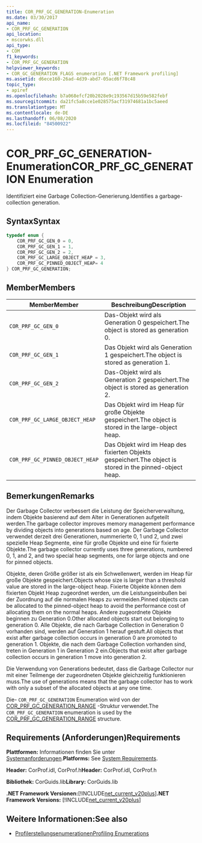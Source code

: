 ```yaml
---
title: COR_PRF_GC_GENERATION-Enumeration
ms.date: 03/30/2017
api_name:
- COR_PRF_GC_GENERATION
api_location:
- mscorwks.dll
api_type:
- COM
f1_keywords:
- COR_PRF_GC_GENERATION
helpviewer_keywords:
- COR_GC_GENERATION_FLAGS enumeration [.NET Framework profiling]
ms.assetid: d6ece160-26ad-4d39-abd7-05acd6f78c48
topic_type:
- apiref
ms.openlocfilehash: b7a068efcf20b2028e9c193567d15b59e582febf
ms.sourcegitcommit: da21fc5a8cce1e028575acf31974681a1bc5aeed
ms.translationtype: MT
ms.contentlocale: de-DE
ms.lasthandoff: 06/08/2020
ms.locfileid: "84500922"
---
```

# <a name="cor_prf_gc_generation-enumeration"></a><span data-ttu-id="9e6f6-102">COR_PRF_GC_GENERATION-Enumeration</span><span class="sxs-lookup"><span data-stu-id="9e6f6-102">COR_PRF_GC_GENERATION Enumeration</span></span>
<span data-ttu-id="9e6f6-103">Identifiziert eine Garbage Collection-Generierung.</span><span class="sxs-lookup"><span data-stu-id="9e6f6-103">Identifies a garbage-collection generation.</span></span>  
  
## <a name="syntax"></a><span data-ttu-id="9e6f6-104">Syntax</span><span class="sxs-lookup"><span data-stu-id="9e6f6-104">Syntax</span></span>  
  
```cpp  
typedef enum {  
    COR_PRF_GC_GEN_0 = 0,  
    COR_PRF_GC_GEN_1 = 1,  
    COR_PRF_GC_GEN_2 = 2,  
    COR_PRF_GC_LARGE_OBJECT_HEAP = 3,
    COR_PRF_GC_PINNED_OBJECT_HEAP= 4
} COR_PRF_GC_GENERATION;  
```  
  
## <a name="members"></a><span data-ttu-id="9e6f6-105">Member</span><span class="sxs-lookup"><span data-stu-id="9e6f6-105">Members</span></span>  
  
|<span data-ttu-id="9e6f6-106">Member</span><span class="sxs-lookup"><span data-stu-id="9e6f6-106">Member</span></span>|<span data-ttu-id="9e6f6-107">Beschreibung</span><span class="sxs-lookup"><span data-stu-id="9e6f6-107">Description</span></span>|  
|------------|-----------------|  
|`COR_PRF_GC_GEN_0`|<span data-ttu-id="9e6f6-108">Das-Objekt wird als Generation 0 gespeichert.</span><span class="sxs-lookup"><span data-stu-id="9e6f6-108">The object is stored as generation 0.</span></span>|  
|`COR_PRF_GC_GEN_1`|<span data-ttu-id="9e6f6-109">Das Objekt wird als Generation 1 gespeichert.</span><span class="sxs-lookup"><span data-stu-id="9e6f6-109">The object is stored as generation 1.</span></span>|  
|`COR_PRF_GC_GEN_2`|<span data-ttu-id="9e6f6-110">Das-Objekt wird als Generation 2 gespeichert.</span><span class="sxs-lookup"><span data-stu-id="9e6f6-110">The object is stored as generation 2.</span></span>|  
|`COR_PRF_GC_LARGE_OBJECT_HEAP`|<span data-ttu-id="9e6f6-111">Das Objekt wird im Heap für große Objekte gespeichert.</span><span class="sxs-lookup"><span data-stu-id="9e6f6-111">The object is stored in the large-object heap.</span></span>|  
|`COR_PRF_GC_PINNED_OBJECT_HEAP`|<span data-ttu-id="9e6f6-112">Das Objekt wird im Heap des fixierten Objekts gespeichert.</span><span class="sxs-lookup"><span data-stu-id="9e6f6-112">The object is stored in the pinned-object heap.</span></span>|  
  
## <a name="remarks"></a><span data-ttu-id="9e6f6-113">Bemerkungen</span><span class="sxs-lookup"><span data-stu-id="9e6f6-113">Remarks</span></span>  
 <span data-ttu-id="9e6f6-114">Der Garbage Collector verbessert die Leistung der Speicherverwaltung, indem Objekte basierend auf dem Alter in Generationen aufgeteilt werden.</span><span class="sxs-lookup"><span data-stu-id="9e6f6-114">The garbage collector improves memory management performance by dividing objects into generations based on age.</span></span> <span data-ttu-id="9e6f6-115">Der Garbage Collector verwendet derzeit drei Generationen, nummerierte 0, 1 und 2, und zwei spezielle Heap Segmente, eine für große Objekte und eine für fixierte Objekte.</span><span class="sxs-lookup"><span data-stu-id="9e6f6-115">The garbage collector currently uses three generations, numbered 0, 1, and 2, and two special heap segments, one for large objects and one for pinned objects.</span></span>
  
 <span data-ttu-id="9e6f6-116">Objekte, deren Größe größer ist als ein Schwellenwert, werden im Heap für große Objekte gespeichert.</span><span class="sxs-lookup"><span data-stu-id="9e6f6-116">Objects whose size is larger than a threshold value are stored in the large-object heap.</span></span> <span data-ttu-id="9e6f6-117">Fixierte Objekte können dem fixierten Objekt Heap zugeordnet werden, um die Leistungseinbußen bei der Zuordnung auf die normalen Heaps zu vermeiden.</span><span class="sxs-lookup"><span data-stu-id="9e6f6-117">Pinned objects can be allocated to the pinned-object heap to avoid the performance cost of allocating them on the normal heaps.</span></span> <span data-ttu-id="9e6f6-118">Andere zugeordnete Objekte beginnen zu Generation 0.</span><span class="sxs-lookup"><span data-stu-id="9e6f6-118">Other allocated objects start out belonging to generation 0.</span></span> <span data-ttu-id="9e6f6-119">Alle Objekte, die nach Garbage Collection in Generation 0 vorhanden sind, werden auf Generation 1 herauf gestuft.</span><span class="sxs-lookup"><span data-stu-id="9e6f6-119">All objects that exist after garbage collection occurs in generation 0 are promoted to generation 1.</span></span> <span data-ttu-id="9e6f6-120">Objekte, die nach dem Garbage Collection vorhanden sind, treten in Generation 1 in Generation 2 ein.</span><span class="sxs-lookup"><span data-stu-id="9e6f6-120">Objects that exist after garbage collection occurs in generation 1 move into generation 2.</span></span>  
  
 <span data-ttu-id="9e6f6-121">Die Verwendung von Generations bedeutet, dass die Garbage Collector nur mit einer Teilmenge der zugeordneten Objekte gleichzeitig funktionieren muss.</span><span class="sxs-lookup"><span data-stu-id="9e6f6-121">The use of generations means that the garbage collector has to work with only a subset of the allocated objects at any one time.</span></span>  
  
 <span data-ttu-id="9e6f6-122">Die- `COR_PRF_GC_GENERATION` Enumeration wird von der [COR_PRF_GC_GENERATION_RANGE](cor-prf-gc-generation-range-structure.md) -Struktur verwendet.</span><span class="sxs-lookup"><span data-stu-id="9e6f6-122">The `COR_PRF_GC_GENERATION` enumeration is used by the [COR_PRF_GC_GENERATION_RANGE](cor-prf-gc-generation-range-structure.md) structure.</span></span>  
  
## <a name="requirements"></a><span data-ttu-id="9e6f6-123">Requirements (Anforderungen)</span><span class="sxs-lookup"><span data-stu-id="9e6f6-123">Requirements</span></span>  
 <span data-ttu-id="9e6f6-124">**Plattformen:** Informationen finden Sie unter [Systemanforderungen](../../get-started/system-requirements.md).</span><span class="sxs-lookup"><span data-stu-id="9e6f6-124">**Platforms:** See [System Requirements](../../get-started/system-requirements.md).</span></span>  
  
 <span data-ttu-id="9e6f6-125">**Header:** CorProf.idl, CorProf.h</span><span class="sxs-lookup"><span data-stu-id="9e6f6-125">**Header:** CorProf.idl, CorProf.h</span></span>  
  
 <span data-ttu-id="9e6f6-126">**Bibliothek:** CorGuids.lib</span><span class="sxs-lookup"><span data-stu-id="9e6f6-126">**Library:** CorGuids.lib</span></span>  
  
 <span data-ttu-id="9e6f6-127">**.NET Framework Versionen:**[!INCLUDE[net_current_v20plus](../../../../includes/net-current-v20plus-md.md)]</span><span class="sxs-lookup"><span data-stu-id="9e6f6-127">**.NET Framework Versions:** [!INCLUDE[net_current_v20plus](../../../../includes/net-current-v20plus-md.md)]</span></span>  
  
## <a name="see-also"></a><span data-ttu-id="9e6f6-128">Weitere Informationen:</span><span class="sxs-lookup"><span data-stu-id="9e6f6-128">See also</span></span>

- [<span data-ttu-id="9e6f6-129">Profilerstellungsenumerationen</span><span class="sxs-lookup"><span data-stu-id="9e6f6-129">Profiling Enumerations</span></span>](profiling-enumerations.md)
